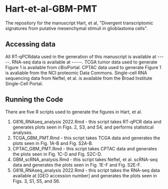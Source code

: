 # Hart-et-al-GBM-PMT
The repository for the manuscript Hart, et al, "Divergent transcriptomic signatures from putative mesenchymal stimuli in glioblastoma cells".

## Accessing data
All RT-qPCRdata used in the generation of this manuscript is available at -----. RNA-seq data is available at -----. TCGA tumor data used to generate Figure 1 is available from cBioPortal. CPTAC data used to generate Figure 1 is avaliable from the NCI proteomic Data Commons. Single-cell RNA sequencing data from Neftel, et al. is available from the Broad Institute Single-Cell Portal.  

## Running the Code
There are five R scripts used to generate the figures in Hart, et al. 
1) G816_RNAseq_analysis 2022.Rmd - this script takes RT-qPCR data and generates plots seen in Figs. 2, S3, and S4, and performs statistical analyses. 
2) TCGA_GBM_PMT.Rmd - this script takes TCGA data and generates the plots seen in Fig. 1A-B and Fig. S2A-B. 
3) CPTAC_GBM_PMT.Rmd - this script takes CPTAC data and generates the plots seen in Fig. 1C-D and Fig. S2C-D. 
4) GBM_scRNA_analysis.Rmd - this script takes Neftel, et al. scRNA-seq data and generates the plots seen in Fig. 1E-F and Fig. S2E-F. 
5) G816_RNAseq_analysis 2022.Rmd - this script takes the RNA-seq data available at [GEO accession number] and generates the plots seen in Figs. 3, S1, S5, and S6.
